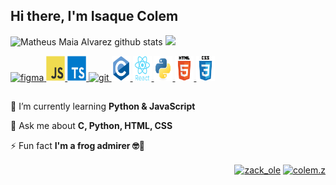 ## Hi there, I'm Isaque Colem

<div align="left">  
  <img height="180em" src="https://github-readme-stats.vercel.app/api?username=isaquecolem&show_icons=true&count_private=true&hide_border=true&title_color=F7F7F7&icon_color=F7F7F7&text_color=c9d1d9&bg_color=0d1117" alt="Matheus Maia Alvarez github stats" /> 
  <img height="180em" src="https://github-readme-stats.vercel.app/api/top-langs/?username=isaquecolem&layout=compact&hide_border=true&title_color=F7F7F7&text_color=F7F7F7&bg_color=0d1117" />
</div>

<p align="left"> <a href="https://www.figma.com/" target="_blank" rel="noreferrer"> <img src="https://www.vectorlogo.zone/logos/figma/figma-icon.svg" alt="figma" width="30" height="40"/> </a> <a href="https://developer.mozilla.org/en-US/docs/Web/JavaScript" target="_blank" rel="noreferrer"> <img src="https://raw.githubusercontent.com/devicons/devicon/master/icons/javascript/javascript-original.svg" alt="javascript" width="30" height="40"/> </a> <a href="https://www.typescriptlang.org/" target="_blank" rel="noreferrer"> <img src="https://raw.githubusercontent.com/devicons/devicon/master/icons/typescript/typescript-original.svg" alt="typescript" width="30" height="40"/> </a> <a href="https://git-scm.com/" target="_blank" rel="noreferrer"> <img src="https://www.vectorlogo.zone/logos/git-scm/git-scm-icon.svg" alt="git" width="30" height="40"/> </a> <a href="https://www.cprogramming.com/" target="_blank" rel="noreferrer"> <img src="https://raw.githubusercontent.com/devicons/devicon/master/icons/c/c-original.svg" alt="c" width="30" height="40"/> </a> <a href="https://reactjs.org/" target="_blank" rel="noreferrer"> <img src="https://raw.githubusercontent.com/devicons/devicon/master/icons/react/react-original-wordmark.svg" alt="react" width="30" height="40"/> </a>  <a href="https://www.python.org" target="_blank" rel="noreferrer"> <img src="https://raw.githubusercontent.com/devicons/devicon/master/icons/python/python-original.svg" alt="python" width="30" height="40"/> </a> <a href="https://www.w3.org/html/" target="_blank" rel="noreferrer"> <img src="https://raw.githubusercontent.com/devicons/devicon/master/icons/html5/html5-original-wordmark.svg" alt="html5" width="30" height="40"/> </a> <a href="https://www.w3schools.com/css/" target="_blank" rel="noreferrer"> <img src="https://raw.githubusercontent.com/devicons/devicon/master/icons/css3/css3-original-wordmark.svg" alt="css3" width="30" height="40"/> </a> </p>

 ##

🌱 I’m currently learning **Python & JavaScript**

💬 Ask me about **C, Python, HTML, CSS**

⚡ Fun fact **I'm a frog admirer 🤓🐸**

<p align="right">
<a href="https://twitter.com/zack_ole" target="blank"><img align="center" src="https://raw.githubusercontent.com/rahuldkjain/github-profile-readme-generator/master/src/images/icons/Social/twitter.svg" alt="zack_ole" height="20" width="30" /></a>
<a href="https://instagram.com/colem.z" target="blank"><img align="center" src="https://raw.githubusercontent.com/rahuldkjain/github-profile-readme-generator/master/src/images/icons/Social/instagram.svg" alt="colem.z" height="20" width="30" /></a>
</p>
